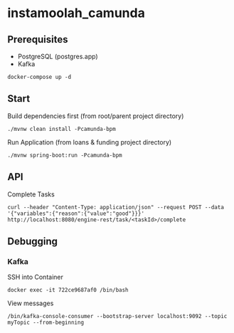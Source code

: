 # instamoolah_camunda

## Prerequisites
* PostgreSQL (postgres.app)
* Kafka

```
docker-compose up -d
```
## Start
Build dependencies first (from root/parent project directory)
```
./mvnw clean install -Pcamunda-bpm
```

Run Application (from loans & funding project directory)
```
./mvnw spring-boot:run -Pcamunda-bpm
```

## API
Complete Tasks
```
curl --header "Content-Type: application/json" --request POST --data '{"variables":{"reason":{"value":"good"}}}' http://localhost:8080/engine-rest/task/<taskId>/complete
```

## Debugging
### Kafka
SSH into Container
```
docker exec -it 722ce9687af0 /bin/bash
```

View messages
```
/bin/kafka-console-consumer --bootstrap-server localhost:9092 --topic myTopic --from-beginning
```
